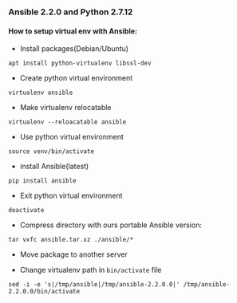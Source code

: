 ### Ansible 2.2.0 and Python 2.7.12

#### How to setup virtual env with Ansible:

* Install packages(Debian/Ubuntu)

``apt install python-virtualenv libssl-dev``

* Create python virtual environment

``virtualenv ansible``

* Make virtualenv relocatable

``virtualenv --reloacatable ansible``

* Use python virtual environment

``source venv/bin/activate``

* install Ansible(latest)

``pip install ansible``

* Exit python virtual environment

``deactivate``

* Compress directory with ours portable Ansible version:

``tar vxfc ansible.tar.xz ./ansible/*``

* Move package to another server

* Change virtualenv path in `bin/activate` file

``sed -i -e 's|/tmp/ansible|/tmp/ansible-2.2.0.0|' /tmp/ansible-2.2.0.0/bin/activate``
